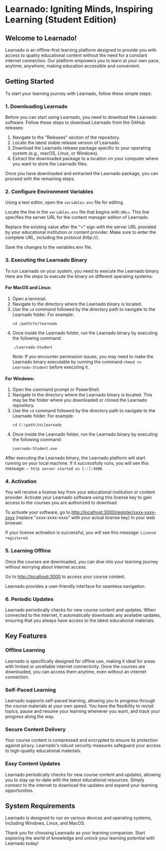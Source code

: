 # Learnado: Igniting Minds, Inspiring Learning (Student Edition)

## Welcome to Learnado!

Learnado is an offline-first learning platform designed to provide you with access to quality educational content without the need for a constant internet connection. Our platform empowers you to learn at your own pace, anytime, anywhere, making education accessible and convenient.

## Getting Started

To start your learning journey with Learnado, follow these simple steps:

### 1. Downloading Learnado

Before you can start using Learnado, you need to download the Learnado software. Follow these steps to download Learnado from the GitHub releases:

1. Navigate to the "Releases" section of the repository.
2. Locate the latest stable release version of Learnado.
3. Download the Learnado release package specific to your operating system (e.g., macOS, Linux, or Windows).
4. Extract the downloaded package to a location on your computer where you want to store the Learnado files.

Once you have downloaded and extracted the Learnado package, you can proceed with the remaining steps.

### 2. Configure Environment Variables

Using a text editor, open the `variables.env` file for editing.

Locate the line in the `variables.env` file that begins with `URL=`. This line specifies the server URL for the content manager edition of Learnado.

Replace the existing value after the "=" sign with the server URL provided by your educational institution or content provider. Make sure to enter the complete URL, including the protocol (http://).

Save the changes to the variables.env file.

### 3. Executing the Learnado Binary

To run Learnado on your system, you need to execute the Learnado binary. Here are the steps to execute the binary on different operating systems:

#### For MacOS and Linux:
1. Open a terminal.
2. Navigate to the directory where the Learnado binary is located.
3. Use the `cd` command followed by the directory path to navigate to the Learnado folder. For example:
   ```
   cd /path/to/learnado
   ```
4. Once inside the Learnado folder, run the Learnado binary by executing the following command:
   ```
   ./Learnado-Student
   ```
   Note: If you encounter permission issues, you may need to make the Learnado binary executable by running the command `chmod +x Learnado-Student` before executing it.

#### For Windows:
1. Open the command prompt or PowerShell.
2. Navigate to the directory where the Learnado binary is located. This may be the folder where you downloaded or cloned the Learnado repository.
3. Use the `cd` command followed by the directory path to navigate to the Learnado folder. For example:
   ```
   cd C:\path\to\learnado
   ```
4. Once inside the Learnado folder, run the Learnado binary by executing the following command:
   ```
   Learnado-Student.exe
   ```

After executing the Learnado binary, the Learnado platform will start running on your local machine. If it successfully runs, you will see this message: `⇨ http server started on [::]:3000`.

### 4. Activation

You will receive a license key from your educational institution or content provider. Activate your Learnado software using this license key to gain access to the courses you are authorized to download.

To activate your software, go to [http://localhost:3000/register/xxxx-xxxx-xxxx](http://localhost:3000/register/xxxx-xxxx-xxxx) (replace "xxxx-xxxx-xxxx" with your actual license key) in your web browser.

If your license activation is successful, you will see this message: `License registered`.

### 5. Learning Offline

Once the courses are downloaded, you can dive into your learning journey without worrying about internet access. 

Go to [http://localhost:3000](http://localhost:3000) to access your course content.

Learnado provides a user-friendly interface for seamless navigation.

### 6. Periodic Updates

Learnado periodically checks for new course content and updates. When connected to the internet, it automatically downloads any available updates, ensuring that you always have access to the latest educational materials.

## Key Features

### Offline Learning

Learnado is specifically designed for offline use, making it ideal for areas with limited or unreliable internet connectivity. Once the courses are downloaded, you can access them anytime, even without an internet connection.

### Self-Paced Learning

Learnado supports self-paced learning, allowing you to progress through the course materials at your own speed. You have the flexibility to revisit topics, pause and resume your learning whenever you want, and track your progress along the way.

### Secure Content Delivery

Your course content is compressed and encrypted to ensure its protection against piracy. Learnado's robust security measures safeguard your access to high-quality educational materials.

### Easy Content Updates

Learnado periodically checks for new course content and updates, allowing you to stay up-to-date with the latest educational resources. Simply connect to the internet to download the updates and expand your learning opportunities.

## System Requirements

Learnado is designed to run on various devices and operating systems, including Windows, Linux, and MacOS.

Thank you for choosing Learnado as your learning companion. Start exploring the world of knowledge and unlock your learning potential with Learnado today!